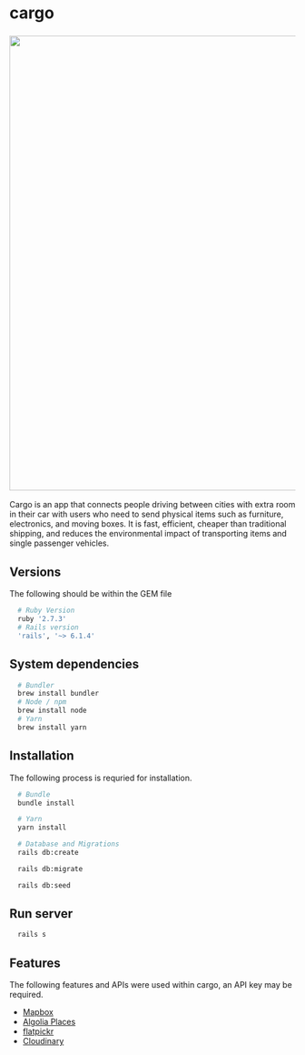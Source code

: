 # cargo
<h3 align="center">
  <img src="app/assets/images/landingpage.png" width="800px">
</h3>

Cargo is an app that connects people driving between cities with extra room in their car with users who need to send physical items such as furniture, electronics, and moving boxes. It is fast, efficient, cheaper than traditional shipping, and reduces the environmental impact of transporting items and single passenger vehicles.

## Versions
The following should be within the GEM file
```ruby
  # Ruby Version
  ruby '2.7.3'
  # Rails version
  'rails', '~> 6.1.4'
```

## System dependencies
```bash
  # Bundler
  brew install bundler
  # Node / npm
  brew install node
  # Yarn
  brew install yarn
```
## Installation
The following process is requried for installation.

```bash
  # Bundle
  bundle install

  # Yarn
  yarn install

  # Database and Migrations
  rails db:create

  rails db:migrate

  rails db:seed
```

## Run server
```bash
  rails s
```

## Features
The following features and APIs were used within cargo, an API key may be required.
* [Mapbox](https://www.mapbox.com/)
* [Algolia Places](https://community.algolia.com/places/)
* [flatpickr](https://flatpickr.js.org/)
* [Cloudinary](https://cloudinary.com/)
